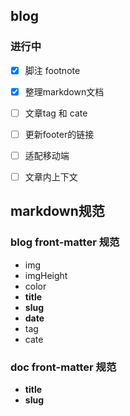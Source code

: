 ## blog

### 进行中
- [x] 脚注 footnote
- [x] 整理markdown文档
- [ ] 文章tag 和 cate
- [ ] 更新footer的链接
- [ ] 适配移动端
- [ ] 文章内上下文


## markdown规范
### blog front-matter 规范
- img
- imgHeight
- color
- **title**
- **slug**
- **date**
- tag
- cate

### doc front-matter 规范
- **title**
- **slug**

<!-- - [remark扩展](https://github.com/remarkjs/remark/blob/main/doc/plugins.md#list-of-plugins) -->



<!-- React 检查地址（#h1) -》 对应的id标签高亮显示！ -->
